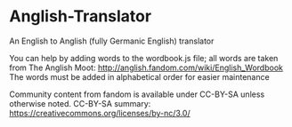 # Anglish-Translator
An English to Anglish (fully Germanic English) translator

You can help by adding words to the wordbook.js file; all words are taken from The Anglish Moot: http://anglish.fandom.com/wiki/English_Wordbook
The words must be added in alphabetical order for easier maintenance

Community content from fandom is available under CC-BY-SA unless otherwise noted.
CC-BY-SA summary: https://creativecommons.org/licenses/by-nc/3.0/
